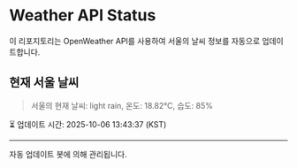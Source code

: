 
# Weather API Status

이 리포지토리는 OpenWeather API를 사용하여 서울의 날씨 정보를 자동으로 업데이트합니다.

## 현재 서울 날씨
> 서울의 현재 날씨: light rain, 온도: 18.82°C, 습도: 85%

⏳ 업데이트 시간: 2025-10-06 13:43:37 (KST)

---
자동 업데이트 봇에 의해 관리됩니다.
